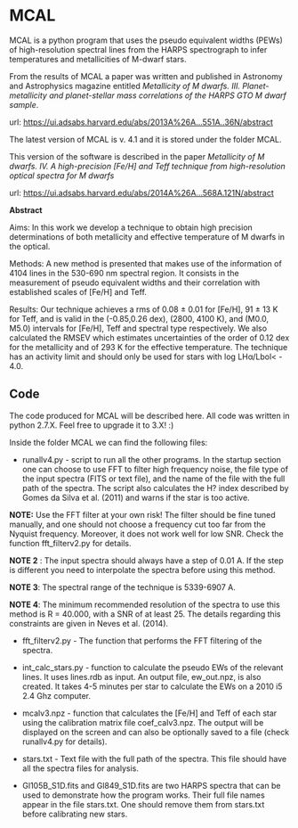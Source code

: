 # MCAL
MCAL is a python program that uses the pseudo equivalent widths (PEWs) of high-resolution spectral lines from the HARPS spectrograph to infer temperatures and metallicities of M-dwarf stars.

From the results of MCAL a paper was written and published in Astronomy and Astrophysics magazine entitled *Metallicity of M dwarfs. III. Planet-metallicity and planet-stellar mass correlations of the HARPS GTO M dwarf sample*.

url: <https://ui.adsabs.harvard.edu/abs/2013A%26A...551A..36N/abstract>

The latest version of MCAL is v. 4.1 and it is stored under the folder MCAL. 

This version of the software is described in the paper *Metallicity of M dwarfs. IV. A high-precision [Fe/H] and Teff technique from high-resolution optical spectra for M dwarfs*

url: <https://ui.adsabs.harvard.edu/abs/2014A%26A...568A.121N/abstract>

**Abstract**

Aims: In this work we develop a technique to obtain high precision determinations of both metallicity and effective temperature of M dwarfs in the optical.

Methods: A new method is presented that makes use of the information of 4104 lines in the 530-690 nm spectral region. It consists in the measurement of pseudo equivalent widths and their correlation with established scales of [Fe/H] and Teff.

Results: Our technique achieves a rms of 0.08 ± 0.01 for [Fe/H], 91 ± 13 K for Teff, and is valid in the (-0.85,0.26 dex), (2800, 4100 K), and (M0.0, M5.0) intervals for [Fe/H], Teff and spectral type respectively. We also calculated the RMSEV which estimates uncertainties of the order of 0.12 dex for the metallicity and of 293 K for the effective temperature. The technique has an activity limit and should only be used for stars with log LHα/Lbol< - 4.0.

## Code

The code produced for MCAL will be described here. All code was written in python 2.7.X. Feel free to upgrade it to 3.X! :)

Inside the folder MCAL we can find the following files:

* runallv4.py - script to run all the other programs. In the startup section one can choose to use FFT to filter high frequency noise, the file type of the input spectra (FITS or text file), and the name of the file with the full path of the spectra. The script also calculates the H? index described by Gomes da Silva et al. (2011) and warns if the star is too active.

**NOTE:** Use the FFT filter at your own risk! The filter should be fine tuned manually, and one should not choose a frequency cut too far from the Nyquist frequency. Moreover, it does not work well for low SNR. Check the function fft_filterv2.py for details.

**NOTE 2** : The input spectra should always have a step of 0.01 A. If the step is different you need to interpolate the spectra before using this method.

**NOTE 3**: The spectral range of the technique is 5339-6907 A. 

**NOTE 4**: The minimum recommended resolution of the spectra to use this method is R = 40.000, with a SNR of at least 25. The details regarding this constraints are given in Neves et al. (2014).

* fft_filterv2.py - The function that performs the FFT filtering of the spectra.

* int_calc_stars.py - function to calculate the pseudo EWs of the relevant lines. It uses lines.rdb as input. An output file, ew_out.npz, is also created. It takes 4-5 minutes per star to calculate the EWs on a 2010 i5 2.4 Ghz computer.

* mcalv3.npz - function that calculates the [Fe/H] and Teff of each star using the calibration matrix file coef_calv3.npz. The output will be displayed on the screen and can also be optionally saved to a file (check runallv4.py for details). 

* stars.txt - Text file with the full path of the spectra. This file should have all the spectra files for analysis.

* Gl105B_S1D.fits and Gl849_S1D.fits are two HARPS spectra that can be used to demonstrate how the program works. Their full file names appear in the file stars.txt. One should remove them from stars.txt before calibrating new stars.

